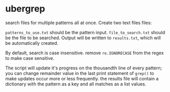 # ubergrep
search files for multiple patterns all at once. Create two text files files:

`patterns_to_use.txt` should be the pattern input.
`file_to_search.txt` should be the file to be searched.
Output will be written to `results.txt`, which will be automatically created.

By default, search is case insensitive. remove `re.IGNORECASE` from the regex to make case sensitive.

The script will update it's progress on the thousandth line of every pattern; you can change remainder value in the last print statement of `grep()` to make updates occur more or less frequently. the results file will contain a dictionary with the pattern as a key and all matches as a list values.


